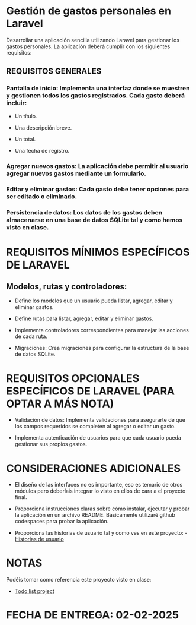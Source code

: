 # Gestión de gastos personales en Laravel

Desarrollar una aplicación sencilla utilizando Laravel para gestionar los gastos personales. La aplicación deberá cumplir con los siguientes requisitos:

## REQUISITOS GENERALES

### Pantalla de inicio: Implementa una interfaz donde se muestren y gestionen todos los gastos registrados. Cada gasto deberá incluir:

- Un título.

- Una descripción breve.

- Un total.

- Una fecha de registro.

### Agregar nuevos gastos: La aplicación debe permitir al usuario agregar nuevos gastos mediante un formulario.

### Editar y eliminar gastos: Cada gasto debe tener opciones para ser editado o eliminado.

### Persistencia de datos: Los datos de los gastos deben almacenarse en una base de datos SQLite tal y como hemos visto en clase.

#  REQUISITOS MÍNIMOS ESPECÍFICOS DE LARAVEL

## Modelos, rutas y controladores:

- Define los modelos que un usuario pueda listar, agregar, editar y eliminar gastos.

- Define rutas para listar, agregar, editar y eliminar gastos.

* Implementa controladores correspondientes para manejar las acciones de cada ruta.

* Migraciones: Crea migraciones para configurar la estructura de la base de datos SQLite.

#  REQUISITOS OPCIONALES ESPECÍFICOS DE LARAVEL (PARA OPTAR A MÁS NOTA)

* Validación de datos: Implementa validaciones para asegurarte de que los campos requeridos se completen al agregar o editar un gasto.

* Implementa autenticación de usuarios para que cada usuario pueda gestionar sus propios gastos.

# CONSIDERACIONES ADICIONALES

* El diseño de las interfaces no es importante, eso es temario de otros módulos pero deberíais integrar lo visto en ellos de cara a el proyecto final.
  
* Proporciona instrucciones claras sobre cómo instalar, ejecutar y probar la aplicación en un archivo README. Básicamente utilizaré github codespaces para probar la aplicación.
* Proporciona las historias de usuario tal y como ves en este proyecto: - [Historias de usuario](https://github.com/VictorPorlan/PFG-VictorPorlan-Gilwing?tab=readme-ov-file#datos) 

# NOTAS

Podéis tomar como referencia este proyecto visto en clase:

- [Todo list project](https://github.com/maximofernandezriera/todo-list-sqlite)

# FECHA DE ENTREGA: 02-02-2025
